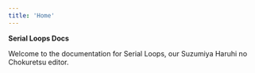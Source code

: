 ```yaml
---
title: 'Home'
---
```

<b class="sl-header">Serial Loops Docs</b> 

Welcome to the documentation for Serial Loops, our Suzumiya Haruhi no Chokuretsu editor.